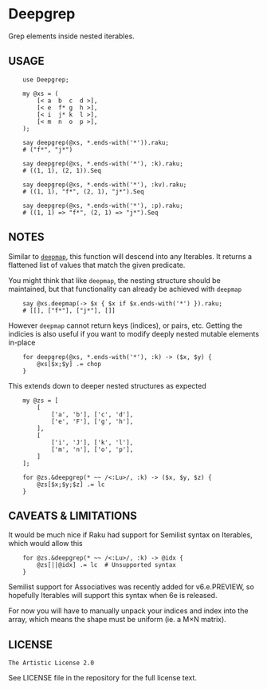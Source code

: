 # Deepgrep

Grep elements inside nested iterables.

## USAGE

```perl-6
    use Deepgrep;

    my @xs = (
        [< a  b  c  d >],
        [< e  f* g  h >],
        [< i  j* k  l >],
        [< m  n  o  p >],
    );

    say deepgrep(@xs, *.ends-with('*')).raku;
    # ("f*", "j*")

    say deepgrep(@xs, *.ends-with('*'), :k).raku;
    # ((1, 1), (2, 1)).Seq

    say deepgrep(@xs, *.ends-with('*'), :kv).raku;
    # ((1, 1), "f*", (2, 1), "j*").Seq

    say deepgrep(@xs, *.ends-with('*'), :p).raku;
    # ((1, 1) => "f*", (2, 1) => "j*").Seq
```
    
## NOTES

Similar to [`deepmap`](https://docs.raku.org/routine/deepmap), this function will descend into any Iterables. It returns a flattened list of values that match the given predicate.

You might think that like `deepmap`, the nesting structure should be maintained, but that functionality can already be achieved with `deepmap`

```perl-6
    say @xs.deepmap(-> $x { $x if $x.ends-with('*') }).raku;
    # [[], ["f*"], ["j*"], []]
```

However `deepmap` cannot return keys (indices), or pairs, etc. Getting the indicies is also useful if you want to modify deeply nested mutable elements in-place

```perl-6
    for deepgrep(@xs, *.ends-with('*'), :k) -> ($x, $y) {
        @xs[$x;$y] .= chop
    }
```

This extends down to deeper nested structures as expected

```perl-6
    my @zs = [
        [
            ['a', 'b'], ['c', 'd'],
            ['e', 'F'], ['g', 'h'],
        ],
        [
            ['i', 'J'], ['k', 'l'],
            ['m', 'n'], ['o', 'p'],
        ]
    ];

    for @zs.&deepgrep(* ~~ /<:Lu>/, :k) -> ($x, $y, $z) {
        @zs[$x;$y;$z] .= lc
    }
```

## CAVEATS & LIMITATIONS

It would be much nice if Raku had support for Semilist syntax on Iterables, which would allow this

```perl-6
    for @zs.&deepgrep(* ~~ /<:Lu>/, :k) -> @idx {
        @zs[||@idx] .= lc  # Unsupported syntax
    }
```

Semilist support for Associatives was recently added for v6.e.PREVIEW, so hopefully Iterables will support this syntax when 6e is released.

For now you will have to manually unpack your indices and index into the array, which means the shape must be uniform (ie. a M×N matrix).

## LICENSE

    The Artistic License 2.0

See LICENSE file in the repository for the full license text.
